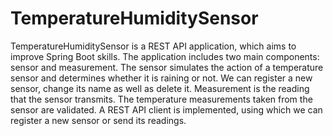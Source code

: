 # TemperatureHumiditySensor
TemperatureHumiditySensor is a REST API application, which aims to improve  Spring Boot skills.
 The application includes two main components: sensor and measurement.
	The sensor simulates the action of a temperature sensor and determines whether it is raining or not. We can register a new sensor, change its name as well as delete it.
	Measurement is the reading that the sensor transmits.  The temperature measurements taken from the sensor are validated. 
	A REST API client is implemented, using which we can register a new sensor or send its readings. 
